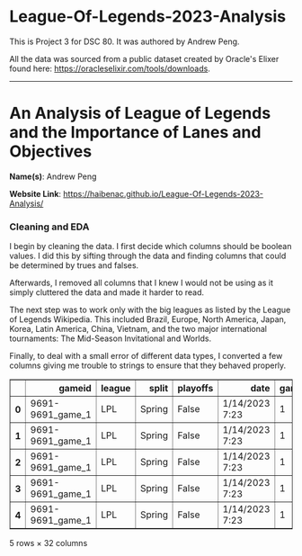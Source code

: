 # League-Of-Legends-2023-Analysis
This is Project 3 for DSC 80. It was authored by Andrew Peng.

All the data was sourced from a public dataset created by Oracle's Elixer found here: https://oracleselixir.com/tools/downloads.

---

# An Analysis of League of Legends and the Importance of Lanes and Objectives

**Name(s)**: Andrew Peng

**Website Link**: https://haibenac.github.io/League-Of-Legends-2023-Analysis/

### Cleaning and EDA

I begin by cleaning the data. I first decide which columns should be boolean values. I did this by sifting through the data and finding columns that could be determined by trues and falses. 

Afterwards, I removed all columns that I knew I would not be using as it simply cluttered the data and made it harder to read.

The next step was to work only with the big leagues as listed by the League of Legends Wikipedia. This included Brazil, Europe, North America, Japan, Korea, Latin America, China, Vietnam, and the two major international tournaments: The Mid-Season Invitational and Worlds.

Finally, to deal with a small error of different data types, I converted a few columns giving me trouble to strings to ensure that they behaved properly.


<table border="1" class="dataframe">
  <thead>
    <tr style="text-align: right;">
      <th></th>
      <th>gameid</th>
      <th>league</th>
      <th>split</th>
      <th>playoffs</th>
      <th>date</th>
      <th>game</th>
      <th>participantid</th>
      <th>side</th>
      <th>position</th>
      <th>playername</th>
      <th>...</th>
      <th>teamkills</th>
      <th>teamdeaths</th>
      <th>firstbloodkill</th>
      <th>firstdragon</th>
      <th>dragons</th>
      <th>opp_dragons</th>
      <th>monsterkills</th>
      <th>monsterkillsownjungle</th>
      <th>monsterkillsenemyjungle</th>
      <th>cspm</th>
    </tr>
  </thead>
  <tbody>
    <tr>
      <th>0</th>
      <td>9691-9691_game_1</td>
      <td>LPL</td>
      <td>Spring</td>
      <td>False</td>
      <td>1/14/2023 7:23</td>
      <td>1</td>
      <td>1</td>
      <td>Blue</td>
      <td>top</td>
      <td>Xiaolaohu</td>
      <td>...</td>
      <td>6</td>
      <td>16</td>
      <td>False</td>
      <td>NaN</td>
      <td>NaN</td>
      <td>NaN</td>
      <td>0</td>
      <td>0.0</td>
      <td>0.0</td>
      <td>7.9739</td>
    </tr>
    <tr>
      <th>1</th>
      <td>9691-9691_game_1</td>
      <td>LPL</td>
      <td>Spring</td>
      <td>False</td>
      <td>1/14/2023 7:23</td>
      <td>1</td>
      <td>2</td>
      <td>Blue</td>
      <td>jng</td>
      <td>haoye</td>
      <td>...</td>
      <td>6</td>
      <td>16</td>
      <td>False</td>
      <td>NaN</td>
      <td>NaN</td>
      <td>NaN</td>
      <td>155</td>
      <td>110.0</td>
      <td>6.0</td>
      <td>5.5556</td>
    </tr>
    <tr>
      <th>2</th>
      <td>9691-9691_game_1</td>
      <td>LPL</td>
      <td>Spring</td>
      <td>False</td>
      <td>1/14/2023 7:23</td>
      <td>1</td>
      <td>3</td>
      <td>Blue</td>
      <td>mid</td>
      <td>Care</td>
      <td>...</td>
      <td>6</td>
      <td>16</td>
      <td>False</td>
      <td>NaN</td>
      <td>NaN</td>
      <td>NaN</td>
      <td>0</td>
      <td>0.0</td>
      <td>0.0</td>
      <td>7.9412</td>
    </tr>
    <tr>
      <th>3</th>
      <td>9691-9691_game_1</td>
      <td>LPL</td>
      <td>Spring</td>
      <td>False</td>
      <td>1/14/2023 7:23</td>
      <td>1</td>
      <td>4</td>
      <td>Blue</td>
      <td>bot</td>
      <td>Lwx</td>
      <td>...</td>
      <td>6</td>
      <td>16</td>
      <td>False</td>
      <td>NaN</td>
      <td>NaN</td>
      <td>NaN</td>
      <td>25</td>
      <td>21.0</td>
      <td>4.0</td>
      <td>11.0131</td>
    </tr>
    <tr>
      <th>4</th>
      <td>9691-9691_game_1</td>
      <td>LPL</td>
      <td>Spring</td>
      <td>False</td>
      <td>1/14/2023 7:23</td>
      <td>1</td>
      <td>5</td>
      <td>Blue</td>
      <td>sup</td>
      <td>Lele</td>
      <td>...</td>
      <td>6</td>
      <td>16</td>
      <td>False</td>
      <td>NaN</td>
      <td>NaN</td>
      <td>NaN</td>
      <td>0</td>
      <td>0.0</td>
      <td>0.0</td>
      <td>1.3072</td>
    </tr>
  </tbody>
</table>
<p>5 rows × 32 columns</p>
</div>